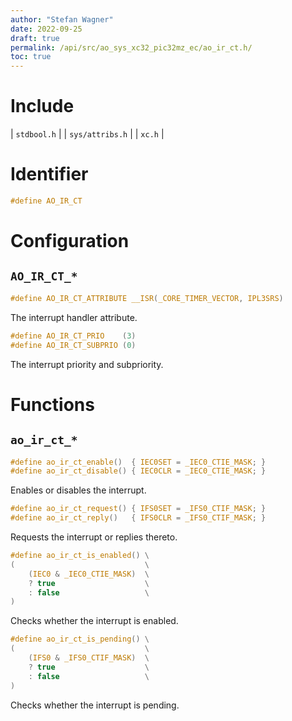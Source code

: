 ```yaml
---
author: "Stefan Wagner"
date: 2022-09-25
draft: true
permalink: /api/src/ao_sys_xc32_pic32mz_ec/ao_ir_ct.h/
toc: true
---
```


# Include

| `stdbool.h` |
| `sys/attribs.h` |
| `xc.h` |

# Identifier

```c
#define AO_IR_CT
```

# Configuration

## `AO_IR_CT_*`

```c
#define AO_IR_CT_ATTRIBUTE __ISR(_CORE_TIMER_VECTOR, IPL3SRS)
```

The interrupt handler attribute.

```c
#define AO_IR_CT_PRIO    (3)
#define AO_IR_CT_SUBPRIO (0)
```

The interrupt priority and subpriority.

# Functions

## `ao_ir_ct_*`

```c
#define ao_ir_ct_enable()  { IEC0SET = _IEC0_CTIE_MASK; }
#define ao_ir_ct_disable() { IEC0CLR = _IEC0_CTIE_MASK; }
```

Enables or disables the interrupt.

```c
#define ao_ir_ct_request() { IFS0SET = _IFS0_CTIF_MASK; }
#define ao_ir_ct_reply()   { IFS0CLR = _IFS0_CTIF_MASK; }
```

Requests the interrupt or replies thereto.

```c
#define ao_ir_ct_is_enabled() \
(                             \
    (IEC0 & _IEC0_CTIE_MASK)  \
    ? true                    \
    : false                   \
)
```

Checks whether the interrupt is enabled.

```c
#define ao_ir_ct_is_pending() \
(                             \
    (IFS0 & _IFS0_CTIF_MASK)  \
    ? true                    \
    : false                   \
)
```

Checks whether the interrupt is pending.

